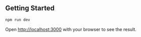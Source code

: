 ## Getting Started

```bash
npm run dev
```

Open [http://localhost:3000](http://localhost:3000) with your browser to see the result.

